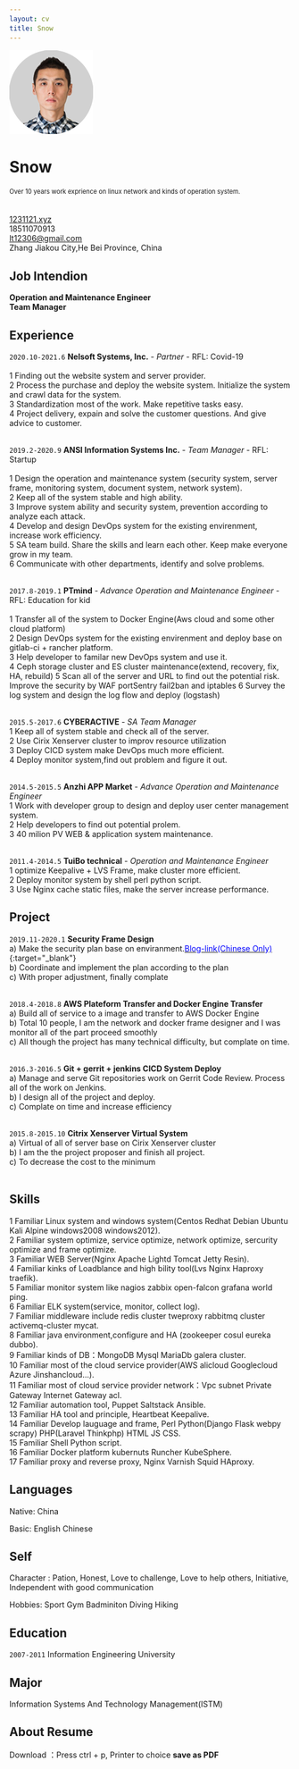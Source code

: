 ```yaml
---
layout: cv
title: Snow
---
```

![pic](/media/p2.png)

# Snow 

<!-- <img src="media/pic.jpg" width="50%"> -->


<p style="font-size:0.8em; line-height:18px; height:50px; margin:0;">Over 10 years work exprience on linux network and kinds of operation system.</p>

<div id="webaddress">
  <a href="https://1231121.xyz" target="_blank"><i class="fas fa-home"></i> 1231121.xyz</a><br>
  <i class="fas fa-phone"></i> 18511070913 <br>
  <a href="lt12306@gmail.com" target="_blank"><i class="fas fa-envelope"></i> lt12306@gmail.com</a><br>
  <i class="fa fa-map-marker" aria-hidden="true"></i> Zhang Jiakou City,He Bei Province, China
</div>

## Job Intendion
**Operation and Maintenance Engineer <br> Team Manager**

## Experience

`2020.10-2021.6`
**Nelsoft Systems, Inc.** - *Partner* - RFL: Covid-19<br><br>
1 Finding out the website system and server provider.<br>
2 Process the purchase and deploy the website system. Initialize the system and crawl data for the system. <br>
3 Standardization most of the work. Make repetitive tasks easy. <br>
4 Project delivery, expain and solve the customer questions. And give advice to customer.<br>
<br>

`2019.2-2020.9`
**ANSI Information Systems Inc.** - *Team Manager* - RFL: Startup<br><br>
1 Design the operation and maintenance system (security system, server frame, monitoring system, document system, network system).<br>
2 Keep all of the system stable and high ability.<br>
3 Improve system ability and security system, prevention according to analyze each attack.<br>
4 Develop and design DevOps system for the existing envirenment, increase work efficiency.<br> 
5 SA team build. Share the skills and learn each other. Keep make everyone grow in my team.<br>
6 Communicate with other departments, identify and solve problems.<br>
<br>

`2017.8-2019.1`
**PTmind** - *Advance Operation and Maintenance Engineer* - RFL: Education for kid<br><br>
1 Transfer all of the system to Docker Engine(Aws cloud and some other cloud platform)<br>
2 Design DevOps system for the existing envirenment and deploy base on gitlab-ci + rancher platform. <br>
3 Help developer to familar new DevOps system and use it.<br>
4 Ceph storage cluster and ES cluster maintenance(extend, recovery, fix, HA, rebuild)
5 Scan all of the server and URL to find out the potential risk. Improve the security by WAF portSentry fail2ban and iptables
6 Survey the log system and design the log flow and deploy (logstash)<br>
<br>

`2015.5-2017.6`
**CYBERACTIVE** - *SA Team Manager*<br>
1 Keep all of system stable and check all of the server.<br>
2 Use Cirix Xenserver cluster to improv resource utilization<br>
3 Deploy CICD system make DevOps much more efficient.<br>
4 Deploy monitor system,find out problem and figure it out.<br>
<br>

`2014.5-2015.5`
**Anzhi APP Market** - *Advance Operation and Maintenance Engineer*<br>
1 Work with developer group to design and deploy user center management system.<br>
2 Help developers to find out potential prolem.<br>
3 40 milion PV WEB & application system maintenance.<br>
<br>

`2011.4-2014.5`
**TuiBo technical** - *Operation and Maintenance Engineer*<br>
1 optimize Keepalive + LVS Frame, make cluster more efficient.<br>
2 Deploy monitor system by shell perl python script.<br>
3 Use Nginx cache static files, make the server increase performance.<br>


## Project

`2019.11-2020.1`
**Security Frame Design**<br>
a)	Make the security plan base on enviranment.[<font color="blue">Blog-link(Chinese Only)</font>](https://1231121.xyz/2020/03/30/security-frame.html){:target="_blank"}<br>
b)	Coordinate and implement the plan according to the plan<br>
c)	With proper adjustment, finally complate<br>
<br>

`2018.4-2018.8`
**AWS Plateform Transfer and Docker Engine Transfer**<br>
a)	Build all of service to a image and transfer to AWS Docker Engine<br>
b)	Total 10 people, I am the network and docker frame designer and I was monitor all of the part proceed smoothly<br>
c)	All though the project has many technical difficulty, but complate on time.<br>
<br>

`2016.3-2016.5`
**Git + gerrit + jenkins CICD System Deploy**<br>
a)	Manage and serve Git repositories work on Gerrit Code Review. Process all of the work on Jenkins.<br>
b)	I design all of the project and deploy.<br>
c)	Complate on time and increase efficiency<br>
<br>

`2015.8-2015.10`
**Citrix Xenserver Virtual System**<br>
a)	Virtual of all of server base on Cirix Xenserver cluster<br>
b)	I am the the project proposer and finish all project.<br> 
c)	To decrease the cost to the minimum<br>
<br>

## Skills
1  Familiar Linux system and windows system(Centos Redhat Debian Ubuntu Kali Alpine windows2008 windows2012). <br>
2  Familiar system optimize, service optimize, network optimize, sercurity optimize and frame optimize. <br>
3  Familiar WEB Server(Nginx Apache Lightd Tomcat  Jetty  Resin). <br>
4  Familiar kinks of Loadblance and high bility tool(Lvs Nginx Haproxy traefik). <br>
5  Familiar monitor system like  nagios zabbix open-falcon grafana world ping. <br>
6  Familiar ELK system(service, monitor, collect log).<br>
7  Familiar middleware include redis cluster tweproxy rabbitmq cluster activemq-cluster mycat. <br>
8  Familiar java environment,configure and HA (zookeeper cosul eureka dubbo). <br>
9  Familiar kinds of DB：MongoDB Mysql MariaDb galera cluster. <br>
10 Familiar most of the cloud service provider(AWS alicloud Googlecloud Azure Jinshancloud...). <br>
11 Familiar most of cloud service provider network：Vpc subnet Private Gateway Internet Gateway acl. <br>
12 Familiar automation tool, Puppet Saltstack Ansible. <br>
13 Familiar HA tool and principle, Heartbeat Keepalive. <br>
14 Familiar Develop lauguage and frame, Perl Python(Django Flask webpy scrapy) PHP(Laravel Thinkphp) HTML JS CSS. <br>
15 Familiar Shell Python script. <br>
16 Familiar Docker platform kubernuts Runcher KubeSphere. <br>
17 Familiar proxy and reverse proxy, Nginx Varnish Squid HAproxy. <br>

## Languages
Native: China

Basic: English Chinese

## Self

Character : Pation, Honest, Love to challenge, Love to help others, Initiative, Independent with good communication

Hobbies: Sport Gym Badminiton Diving Hiking

## Education

`2007-2011`
Information Engineering University

## Major
Information Systems And Technology Management(ISTM)

## About Resume

Download ：Press ctrl + p, Printer to choice **save as PDF** <br>